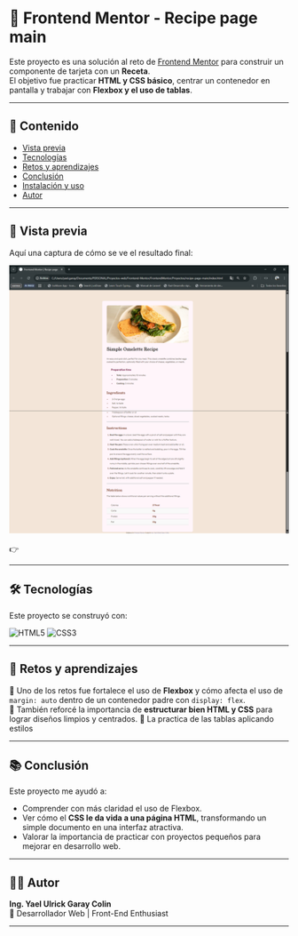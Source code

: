 # 📱 Frontend Mentor - Recipe page main

Este proyecto es una solución al reto de [Frontend Mentor](https://www.frontendmentor.io/challenges/qr-code-component-iux_sIO_H) para construir un componente de tarjeta con un **Receta**.  
El objetivo fue practicar **HTML y CSS básico**, centrar un contenedor en pantalla y trabajar con **Flexbox y el uso de tablas**.

---

## 📑 Contenido
- [Vista previa](#vista-previa)
- [Tecnologías](#tecnologías)
- [Retos y aprendizajes](#retos-y-aprendizajes)
- [Conclusión](#conclusión)
- [Instalación y uso](#instalación-y-uso)
- [Autor](#autor)

---

## 📸 Vista previa
Aquí una captura de cómo se ve el resultado final:  

![Vista previa del proyecto](assets/images/resultado.png)

👉 

---

## 🛠️ Tecnologías
Este proyecto se construyó con:

![HTML5](https://img.shields.io/badge/HTML5-E34F26?style=for-the-badge&logo=html5&logoColor=white)
![CSS3](https://img.shields.io/badge/CSS3-1572B6?style=for-the-badge&logo=css3&logoColor=white)

---

## 🚀 Retos y aprendizajes
🔹 Uno de los retos fue fortalece el uso de **Flexbox** y cómo afecta el uso de `margin: auto` dentro de un contenedor padre con `display: flex`.  
🔹 También reforcé la importancia de **estructurar bien HTML y CSS** para lograr diseños limpios y centrados.
🔹 La practica de las tablas aplicando estilos

---

## 📚 Conclusión
Este proyecto me ayudó a:  
- Comprender con más claridad el uso de Flexbox.  
- Ver cómo el **CSS le da vida a una página HTML**, transformando un simple documento en una interfaz atractiva.  
- Valorar la importancia de practicar con proyectos pequeños para mejorar en desarrollo web.  

---

## 👨‍💻 Autor

**Ing. Yael Ulrick Garay Colin**  
💼 Desarrollador Web | Front-End Enthusiast  

---
